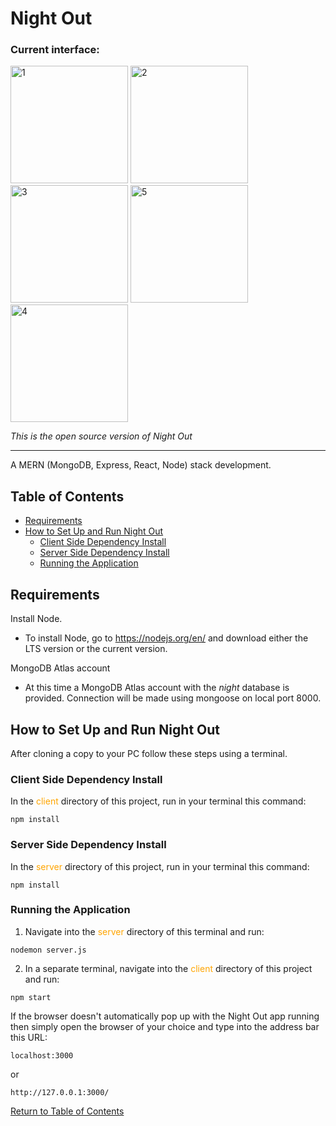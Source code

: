 # Night Out

### Current interface:

<img width="188" alt="1" src="https://github.com/ohxrn/NightOutOpenSource/assets/79466519/372b85c3-24e3-4777-9845-e05da2c5ddbb">
<img width="188" alt="2" src="https://github.com/ohxrn/NightOutOpenSource/assets/79466519/29b1fd67-e605-41bc-9d89-169bf9710c16">
<img width="188" alt="3" src="https://github.com/ohxrn/NightOutOpenSource/assets/79466519/7cd49ecd-4d95-4079-8af0-2ee73924aad9">
<img width="188" alt="5" src="https://github.com/ohxrn/NightOutOpenSource/assets/79466519/de2f7f3d-5b77-425e-a9f5-d9ce8ff3fe16">
<img width="188" alt="4" src="https://github.com/ohxrn/NightOutOpenSource/assets/79466519/5cf9011e-7135-4ec5-b645-1c9b3a0921a3">

<i>This is the open source version of Night Out</i>

---

A MERN (MongoDB, Express, React, Node) stack development.

## Table of Contents

- [Requirements](https://github.com/jasonyaj/NightOutOpenSource#requirement)
- [How to Set Up and Run Night Out](https://github.com/jasonyaj/NightOutOpenSource#how-set-up-and-run-night-out)
  - [Client Side Dependency Install](https://github.com/jasonyaj/NightOutOpenSource#client-side-dependency-install)
  - [Server Side Dependency Install](https://github.com/jasonyaj/NightOutOpenSource#server-side-dependency-install)
  - [Running the Application](https://github.com/jasonyaj/NightOutOpenSource#running-the-application)

## Requirements

Install Node.

- To install Node, go to https://nodejs.org/en/ and download either the LTS version or the current version.

MongoDB Atlas account

- At this time a MongoDB Atlas account with the <i>night</i> database is provided. Connection will be made using mongoose on local port 8000.

## How to Set Up and Run Night Out

After cloning a copy to your PC follow these steps using a terminal.

### Client Side Dependency Install

In the <span style="color:orange">client</span> directory of this project, run in your terminal this command:

```
npm install
```

### Server Side Dependency Install

In the <span style="color:orange">server</span> directory of this project, run in your terminal this command:

```
npm install
```

### Running the Application

1. Navigate into the <span style="color:orange">server</span> directory of this terminal and run:

```
nodemon server.js
```

2. In a separate terminal, navigate into the <span style="color:orange">client</span> directory of this project and run:

```
npm start
```

If the browser doesn't automatically pop up with the Night Out app running then simply open the browser of your choice and type into the address bar this URL:

```
localhost:3000
```

or

```
http://127.0.0.1:3000/
```

[Return to Table of Contents](https://github.com/jasonyaj/NightOutOpenSource#table-of-contents)
